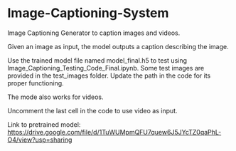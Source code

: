 # Image-Captioning-System
Image Captioning Generator to caption images and videos.

Given an image as input, the model outputs a caption describing the image.

Use the trained model file named model_final.h5 to test using Image_Captioning_Testing_Code_Final.ipynb. Some test images are provided in the test_images folder. Update the path in the code for its proper functioning.

The mode also works for videos. 

Uncomment the last cell in the code to use video as input.

Link to pretrained model: https://drive.google.com/file/d/1TuWUMpmQFU7quew6J5JYcTZ0qaPhL-O4/view?usp=sharing
